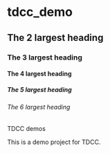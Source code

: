 # tdcc_demo
## The 2 largest heading
### The 3 largest heading
#### The 4 largest heading
##### The 5 largest heading
###### The 6 largest heading



TDCC demos

This is a demo project for TDCC.
